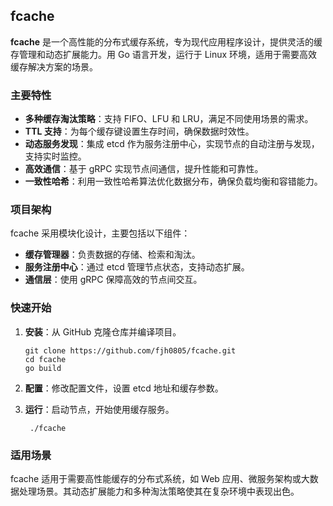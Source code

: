 ## fcache

**fcache** 是一个高性能的分布式缓存系统，专为现代应用程序设计，提供灵活的缓存管理和动态扩展能力。用 Go 语言开发，运行于 Linux 环境，适用于需要高效缓存解决方案的场景。

### 主要特性

* **多种缓存淘汰策略**：支持 FIFO、LFU 和 LRU，满足不同使用场景的需求。
* **TTL 支持**：为每个缓存键设置生存时间，确保数据时效性。
* **动态服务发现**：集成 etcd 作为服务注册中心，实现节点的自动注册与发现，支持实时监控。
* **高效通信**：基于 gRPC 实现节点间通信，提升性能和可靠性。
* **一致性哈希**：利用一致性哈希算法优化数据分布，确保负载均衡和容错能力。

### 项目架构

fcache 采用模块化设计，主要包括以下组件：

* **缓存管理器**：负责数据的存储、检索和淘汰。
* **服务注册中心**：通过 etcd 管理节点状态，支持动态扩展。
* **通信层**：使用 gRPC 保障高效的节点间交互。

### 快速开始

1. **安装**：从 GitHub 克隆仓库并编译项目。

   ```
   git clone https://github.com/fjh0805/fcache.git
   cd fcache
   go build
   ```
2. **配置**：修改配置文件，设置 etcd 地址和缓存参数。
3. **运行**：启动节点，开始使用缓存服务。

   ```
    ./fcache
   ```

### 适用场景

fcache 适用于需要高性能缓存的分布式系统，如 Web 应用、微服务架构或大数据处理场景。其动态扩展能力和多种淘汰策略使其在复杂环境中表现出色。

